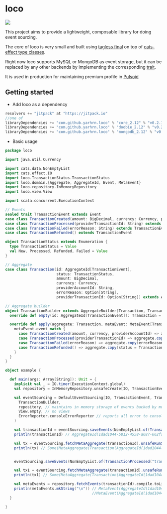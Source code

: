 # loco 
[![](https://jitpack.io/v/yarhrn/loco.svg)](https://jitpack.io/#yarhrn/loco)

This project aims to provide a lightweight, composable library for doing event sourcing. 

The core of loco is very small and built using [tagless final](https://www.youtube.com/watch?v=8sgAUIB8JOY) on top of [cats-effect type classes](https://typelevel.org/cats-effect/typeclasses/).

Right now loco supports MySQL or MongoDB as event storage, but it can be replaced by any other backends by implementing the corresponding [trait](https://github.com/yarhrn/loco/blob/master/core/src/main/scala/loco/repository/EventsRepository.scala).

It is used in production for maintaining premium profile in [Pulsoid](https://pulsoid.net)

## Getting started

- Add loco as a dependency 
```scala
resolvers += "jitpack" at "https://jitpack.io"
//one of
libraryDependencies += "com.github.yarhrn.loco" % "core_2.12" % "v0.2.13"	
libraryDependencies += "com.github.yarhrn.loco" % "doobie_2.12" % "v0.2.13"	
libraryDependencies += "com.github.yarhrn.loco" % "mongodb_2.12" % "v0.2.13"
```
- Basic usage
```scala
package loco

import java.util.Currency

import cats.data.NonEmptyList
import cats.effect.IO
import loco.TransactionStatus.TransactionStatus
import loco.domain.{Aggregate, AggregateId, Event, MetaEvent}
import loco.repository.InMemoryRepository
import loco.view.View

import scala.concurrent.ExecutionContext

// Events
sealed trait TransactionEvent extends Event
case class TransactionCreated(amount: BigDecimal, currency: Currency, providerAccountId: String) extends TransactionEvent
case class TransactionProcessed(providerTransactionId: String) extends TransactionEvent
case class TransactionFailed(errorReason: String) extends TransactionEvent
case class TransactionRefunded() extends TransactionEvent

object TransactionStatus extends Enumeration {
  type TransactionStatus = Value
  val New, Processed, Refunded, Failed = Value
}

// Aggregate
case class Transaction(id: AggregateId[TransactionEvent],
                       status: TransactionStatus,
                       amount: BigDecimal,
                       currency: Currency,
                       providerAccountId: String,
                       errorReason: Option[String],
                       providerTransactionId: Option[String]) extends Aggregate[TransactionEvent]

// Aggregate builder
object TransactionBuilder extends AggregateBuilder[Transaction, TransactionEvent] {
  override def empty(id: AggregateId[TransactionEvent]): Transaction = Transaction(id, null, null, null, null, None, None)

  override def apply(aggregate: Transaction, metaEvent: MetaEvent[TransactionEvent]): Transaction = {
    metaEvent.event match {
      case TransactionCreated(amount, currency, providerAccountId) => aggregate.copy(amount = amount, currency = currency, providerAccountId = providerAccountId, status = TransactionStatus.New)
      case TransactionProcessed(providerTransactionId) => aggregate.copy(providerTransactionId = Some(providerTransactionId), status = TransactionStatus.Processed)
      case TransactionFailed(errorReason) => aggregate.copy(errorReason = Some(errorReason), status = TransactionStatus.Failed)
      case TransactionRefunded() => aggregate.copy(status = TransactionStatus.Refunded)
    }
  }
}

object example {

  def main(args: Array[String]): Unit = {
    implicit val _ = IO.timer(ExecutionContext.global)
    val repository = InMemoryRepository.unsafeCreate[IO, TransactionEvent]

    val eventSourcing = DefaultEventSourcing[IO, TransactionEvent, Transaction](
      TransactionBuilder,
      repository, // maintains in memory storage of events backed by mutable reference to map
      View.empty, // no views
      ErrorReporter.consoleErrorReporter // reports all error to console
    )

    val transactionId = eventSourcing.saveEvents(NonEmptyList.of(TransactionCreated(5.5, Currency.getInstance("USD"), "profile-id"))).unsafeRunSync()
    println(transactionId) // AggregateId(1dad1044-5812-4558-a687-662fafb5d5fe)

    val tx = eventSourcing.fetchMetaAggregate(transactionId).unsafeRunSync()
    println(tx) // Some(MetaAggregate(Transaction(AggregateId(1dad1044-5812-4558-a687-662fafb5d5fe),New,5.5,USD,profile-id,None,None),AggregateVersion(1)))


    eventSourcing.saveEvents(NonEmptyList.of(TransactionProcessed("transaction-id")), transactionId, tx.get.version).unsafeRunSync()

    val tx1 = eventSourcing.fetchMetaAggregate(transactionId).unsafeRunSync()
    println(tx1) // Some(MetaAggregate(Transaction(AggregateId(1dad1044-5812-4558-a687-662fafb5d5fe),Processed,5.5,USD,profile-id,None,Some(transaction-id)),AggregateVersion(2)))

    val metaEvents = repository.fetchEvents(transactionId).compile.toList.unsafeRunSync()
    println(metaEvents.mkString("\n")) // MetaEvent(AggregateId(1dad1044-5812-4558-a687-662fafb5d5fe),TransactionCreated(5.5,USD,profile-id),2019-04-16T10:45:11.787Z,AggregateVersion(1))
                                       //MetaEvent(AggregateId(1dad1044-5812-4558-a687-662fafb5d5fe),TransactionProcessed(transaction-id),2019-04-16T10:45:12.011Z,AggregateVersion(2))
  }

}

```
